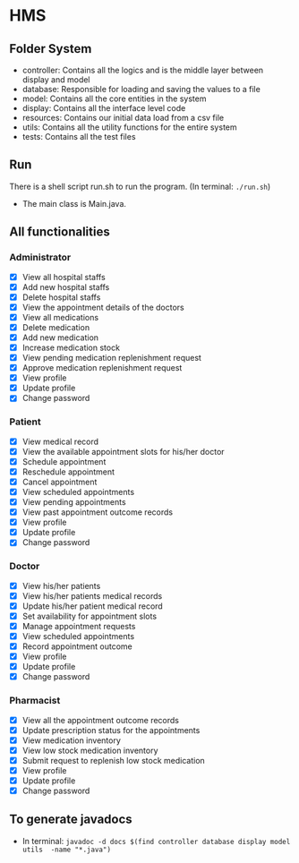 # HMS

## Folder System

- controller: Contains all the logics and is the middle layer between display and model
- database: Responsible for loading and saving the values to a file
- model: Contains all the core entities in the system
- display: Contains all the interface level code
- resources: Contains our initial data load from a csv file
- utils: Contains all the utility functions for the entire system
- tests: Contains all the test files

## Run
There is a shell script run.sh to run the program. (In terminal: `./run.sh`)
- The main class is Main.java.

## All functionalities

### Administrator

- [x] View all hospital staffs
- [x] Add new hospital staffs
- [x] Delete hospital staffs
- [x] View the appointment details of the doctors
- [x] View all medications
- [x] Delete medication
- [x] Add new medication
- [x] Increase medication stock
- [x] View pending medication replenishment request
- [x] Approve medication replenishment request
- [x] View profile
- [x] Update profile
- [x] Change password

### Patient

- [x] View medical record
- [x] View the available appointment slots for his/her doctor
- [x] Schedule appointment
- [x] Reschedule appointment
- [x] Cancel appointment
- [x] View scheduled appointments
- [x] View pending appointments
- [x] View past appointment outcome records
- [x] View profile
- [x] Update profile
- [x] Change password

### Doctor

- [x] View his/her patients
- [x] View his/her patients medical records
- [x] Update his/her patient medical record
- [x] Set availability for appointment slots
- [x] Manage appointment requests
- [x] View scheduled appointments
- [x] Record appointment outcome
- [x] View profile
- [x] Update profile
- [x] Change password

### Pharmacist

- [x] View all the appointment outcome records
- [x] Update prescription status for the appointments
- [x] View medication inventory
- [x] View low stock medication inventory
- [x] Submit request to replenish low stock medication 
- [x] View profile
- [x] Update profile
- [x] Change password

## To generate javadocs

- In terminal: `javadoc -d docs $(find controller database display model utils  -name "*.java")`

